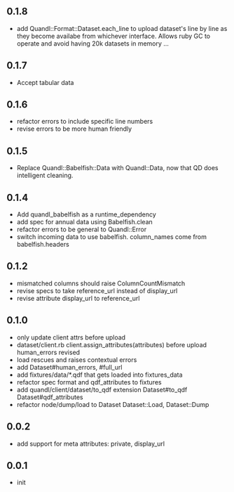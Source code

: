 ## 0.1.8

* add Quandl::Format::Dataset.each_line to upload dataset's line by line as they become availabe from whichever interface. Allows ruby GC to operate and avoid having 20k datasets in memory ...


## 0.1.7

* Accept tabular data


## 0.1.6

* refactor errors to include specific line numbers
* revise errors to be more human friendly


## 0.1.5

* Replace Quandl::Babelfish::Data with Quandl::Data, now that QD does intelligent cleaning.


## 0.1.4

* Add quandl_babelfish as a runtime_dependency
* add spec for annual data using Babelfish.clean
* refactor errors to be general to Quandl::Error
* switch incoming data to use babelfish. column_names come from babelfish.headers


## 0.1.2

* mismatched columns should raise ColumnCountMismatch
* revise specs to take reference_url instead of display_url
* revise attribute display_url to reference_url


## 0.1.0

* only update client attrs before upload
* dataset/client.rb client.assign_attributes(attributes) before upload human_errors revised
* load rescues and raises contextual errors
* add Dataset#human_errors, #full_url
* add fixtures/data/*.qdf that gets loaded into fixtures_data
* refactor spec format and qdf_attributes to fixtures
* add quandl/client/dataset/to_qdf extension Dataset#to_qdf Dataset#qdf_attributes
* refactor node/dump/load to Dataset Dataset::Load, Dataset::Dump


## 0.0.2

* add support for meta attributes: private, display_url


## 0.0.1

* init